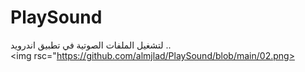 # PlaySound
لتشغيل الملفات الصوتية في تطبيق اندرويد ..
<img rsc="https://github.com/almjlad/PlaySound/blob/main/01.png"> <br/>
<img rsc="https://github.com/almjlad/PlaySound/blob/main/02.png> <br/>
